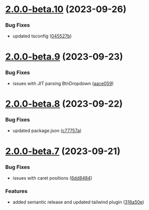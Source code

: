# [2.0.0-beta.10](https://github.com/vue-interface/btn-group/compare/v2.0.0-beta.9...v2.0.0-beta.10) (2023-09-26)


### Bug Fixes

* updated tsconfig ([045527b](https://github.com/vue-interface/btn-group/commit/045527b1c68ebc3a8faf3838f35439b80674cb44))

# [2.0.0-beta.9](https://github.com/vue-interface/btn-group/compare/v2.0.0-beta.8...v2.0.0-beta.9) (2023-09-23)


### Bug Fixes

* issues with JIT parsing BtnDropdown ([aace059](https://github.com/vue-interface/btn-group/commit/aace0598053a0f9fe7b0c014c63b2473c960db6c))

# [2.0.0-beta.8](https://github.com/vue-interface/btn-group/compare/v2.0.0-beta.7...v2.0.0-beta.8) (2023-09-22)


### Bug Fixes

* updated package.json ([c77757a](https://github.com/vue-interface/btn-group/commit/c77757ac9c4730c99bb2c902cdb5585703cd4c24))

# [2.0.0-beta.7](https://github.com/vue-interface/btn-group/compare/v2.0.0-beta.6...v2.0.0-beta.7) (2023-09-21)


### Bug Fixes

* issues with caret positions ([6dd8484](https://github.com/vue-interface/btn-group/commit/6dd8484c3db95a3448db794d0b0febd3268af2c0))


### Features

* added semantic release and updated tailwind plugin ([316a50e](https://github.com/vue-interface/btn-group/commit/316a50ea58920f512b6631cc6f363ba090296a50))

